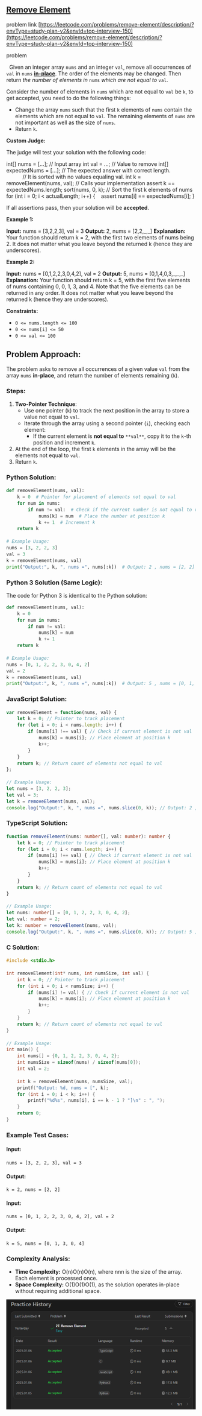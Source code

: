 ## [**Remove Element**](https://leetcode.com/problems/remove-element/)

problem link [https://leetcode.com/problems/remove-element/description/?envType=study-plan-v2&envId=top-interview-150](https://leetcode.com/problems/remove-element/description/?envType=study-plan-v2&envId=top-interview-150)

problem 

  Given an integer array `nums` and an integer `val`, remove all occurrences of `val` in `nums` [**in-place**](https://en.wikipedia.org/wiki/In-place_algorithm). The order of the elements may be changed. Then return _the number of elements in_ `nums` _which are not equal to_ `val`.

Consider the number of elements in `nums` which are not equal to `val` be `k`, to get accepted, you need to do the following things:

*   Change the array `nums` such that the first `k` elements of `nums` contain the elements which are not equal to `val`. The remaining elements of `nums` are not important as well as the size of `nums`.
*   Return `k`.

**Custom Judge:**

The judge will test your solution with the following code:

int\[\] nums = \[...\]; // Input array int val = ...; // Value to remove int\[\] expectedNums = \[...\]; // The expected answer with correct length.                            // It is sorted with no values equaling val. int k = removeElement(nums, val); // Calls your implementation assert k == expectedNums.length; sort(nums, 0, k); // Sort the first k elements of nums for (int i = 0; i \< actualLength; i++) {    assert nums\[i\] == expectedNums\[i\]; }

If all assertions pass, then your solution will be **accepted**.

**Example 1:**

**Input:** nums = \[3,2,2,3\], val = 3 **Output:** 2, nums = \[2,2,\_,\_\] **Explanation:** Your function should return k = 2, with the first two elements of nums being 2. It does not matter what you leave beyond the returned k (hence they are underscores).

**Example 2:**

**Input:** nums = \[0,1,2,2,3,0,4,2\], val = 2 **Output:** 5, nums = \[0,1,4,0,3,\_,\_,\_\] **Explanation:** Your function should return k = 5, with the first five elements of nums containing 0, 0, 1, 3, and 4. Note that the five elements can be returned in any order. It does not matter what you leave beyond the returned k (hence they are underscores).

**Constraints:**

*   `0 <= nums.length <= 100`
*   `0 <= nums[i] <= 50`
*   `0 <= val <= 100`

## Problem Approach:

The problem asks to remove all occurrences of a given value `val` from the array `nums` **in-place**, and return the number of elements remaining (`k`).

### Steps:

1.  **Two-Pointer Technique**:
    *   Use one pointer (`k`) to track the next position in the array to store a value not equal to `val`.
    *   Iterate through the array using a second pointer (`i`), checking each element:
        *   If the current element is **not equal to** `**val**`, copy it to the `k`\-th position and increment `k`.
2.  At the end of the loop, the first `k` elements in the array will be the elements not equal to `val`.
3.  Return `k`.

### Python Solution:

```python
def removeElement(nums, val):
    k = 0  # Pointer for placement of elements not equal to val
    for num in nums:
        if num != val:  # Check if the current number is not equal to val
            nums[k] = num  # Place the number at position k
            k += 1  # Increment k
    return k

# Example Usage:
nums = [3, 2, 2, 3]
val = 3
k = removeElement(nums, val)
print("Output:", k, ", nums =", nums[:k])  # Output: 2 , nums = [2, 2]
```

### Python 3 Solution (Same Logic):

The code for Python 3 is identical to the Python solution:

```python
def removeElement(nums, val):
    k = 0
    for num in nums:
        if num != val:
            nums[k] = num
            k += 1
    return k

# Example Usage:
nums = [0, 1, 2, 2, 3, 0, 4, 2]
val = 2
k = removeElement(nums, val)
print("Output:", k, ", nums =", nums[:k])  # Output: 5 , nums = [0, 1, 3, 0, 4]
```

### JavaScript Solution:

```javascript
var removeElement = function(nums, val) {
    let k = 0; // Pointer to track placement
    for (let i = 0; i < nums.length; i++) {
        if (nums[i] !== val) { // Check if current element is not val
            nums[k] = nums[i]; // Place element at position k
            k++;
        }
    }
    return k; // Return count of elements not equal to val
};

// Example Usage:
let nums = [3, 2, 2, 3];
let val = 3;
let k = removeElement(nums, val);
console.log("Output:", k, ", nums =", nums.slice(0, k)); // Output: 2 , nums = [2, 2]
```

### TypeScript Solution:

```typescript
function removeElement(nums: number[], val: number): number {
    let k = 0; // Pointer to track placement
    for (let i = 0; i < nums.length; i++) {
        if (nums[i] !== val) { // Check if current element is not val
            nums[k] = nums[i]; // Place element at position k
            k++;
        }
    }
    return k; // Return count of elements not equal to val
}

// Example Usage:
let nums: number[] = [0, 1, 2, 2, 3, 0, 4, 2];
let val: number = 2;
let k: number = removeElement(nums, val);
console.log("Output:", k, ", nums =", nums.slice(0, k)); // Output: 5 , nums = [0, 1, 3, 0, 4]
```

### C Solution:

```c
#include <stdio.h>

int removeElement(int* nums, int numsSize, int val) {
    int k = 0; // Pointer to track placement
    for (int i = 0; i < numsSize; i++) {
        if (nums[i] != val) { // Check if current element is not val
            nums[k] = nums[i]; // Place element at position k
            k++;
        }
    }
    return k; // Return count of elements not equal to val
}

// Example Usage:
int main() {
    int nums[] = {0, 1, 2, 2, 3, 0, 4, 2};
    int numsSize = sizeof(nums) / sizeof(nums[0]);
    int val = 2;

    int k = removeElement(nums, numsSize, val);
    printf("Output: %d, nums = [", k);
    for (int i = 0; i < k; i++) {
        printf("%d%s", nums[i], i == k - 1 ? "]\n" : ", ");
    }
    return 0;
}
```

### Example Test Cases:

#### Input:

```plaintext
nums = [3, 2, 2, 3], val = 3
```

#### Output:

```plaintext
k = 2, nums = [2, 2]
```

#### Input:

```plaintext
nums = [0, 1, 2, 2, 3, 0, 4, 2], val = 2
```

#### Output:

```plaintext
k = 5, nums = [0, 1, 3, 0, 4]
```

### Complexity Analysis:

*   **Time Complexity:** O(n)O(n)O(n), where nnn is the size of the array. Each element is processed once.
*   **Space Complexity:** O(1)O(1)O(1), as the solution operates in-place without requiring additional space.

![Alt text](./RemoveElement.png)